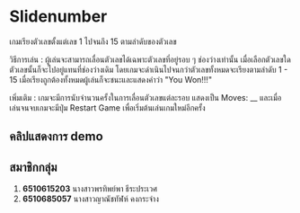 # Slidenumber
เกมเรียงตัวเลขตั้งแต่เลข 1 ไปจนถึง 15 ตามลำดับของตัวเลข

วิธีการเล่น :
ผู้เล่นจะสามารถเลื่อนตัวเลขได้เฉพาะตัวเลขที่อยู่รอบ ๆ ช่องว่างเท่านั้น เมื่อเลือกตัวเลขใด ตัวเลขนั้นก็จะไปอยู่แทนที่ช่องว่างเดิม โดยเกมจะดำเนินไปจนกว่าตัวเลขทั้งหมดจะเรียงตามลำดับ 1 - 15 เมื่อเรียงถูกต้องทั้งหมดผู้เล่นก็จะชนะและแสดงคำว่า "You Won!!!"

เพิ่มเติม :
เกมจะมีการนับจำนวนครั้งในการเลื่อนตัวเลขแต่ละรอบ แสดงเป็น Moves: __
และเมื่อเล่นจนจบเกมจะมีปุ่ม Restart Game เพื่อเริ่มต้นเล่นเกมใหม่อีกครั้ง

## คลิปแสดงการ demo


## สมาชิกกลุ่ม
1. **6510615203** นางสาวพรทิพย์พา ธีระประเวศ
2. **6510685057** นางสาวญาณัชทัฬห์ คงกระจ่าง
